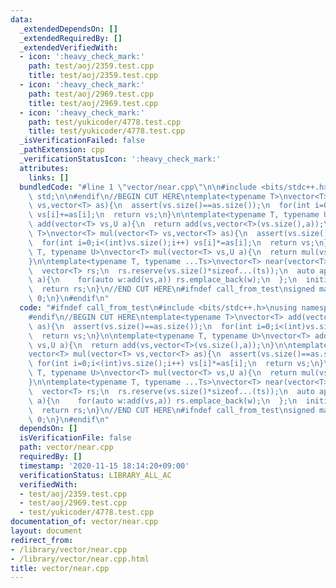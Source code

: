 ```yaml
---
data:
  _extendedDependsOn: []
  _extendedRequiredBy: []
  _extendedVerifiedWith:
  - icon: ':heavy_check_mark:'
    path: test/aoj/2359.test.cpp
    title: test/aoj/2359.test.cpp
  - icon: ':heavy_check_mark:'
    path: test/aoj/2969.test.cpp
    title: test/aoj/2969.test.cpp
  - icon: ':heavy_check_mark:'
    path: test/yukicoder/4778.test.cpp
    title: test/yukicoder/4778.test.cpp
  _isVerificationFailed: false
  _pathExtension: cpp
  _verificationStatusIcon: ':heavy_check_mark:'
  attributes:
    links: []
  bundledCode: "#line 1 \"vector/near.cpp\"\n\n#include <bits/stdc++.h>\nusing namespace\
    \ std;\n\n#endif\n//BEGIN CUT HERE\ntemplate<typename T>\nvector<T> add(vector<T>\
    \ vs,vector<T> as){\n  assert(vs.size()==as.size());\n  for(int i=0;i<(int)vs.size();i++)\
    \ vs[i]+=as[i];\n  return vs;\n}\n\ntemplate<typename T, typename U>\nvector<T>\
    \ add(vector<T> vs,U a){\n  return add(vs,vector<T>(vs.size(),a));\n}\n\ntemplate<typename\
    \ T>\nvector<T> mul(vector<T> vs,vector<T> as){\n  assert(vs.size()==as.size());\n\
    \  for(int i=0;i<(int)vs.size();i++) vs[i]*=as[i];\n  return vs;\n}\n\ntemplate<typename\
    \ T, typename U>\nvector<T> mul(vector<T> vs,U a){\n  return mul(vs,vector<T>(vs.size(),a));\n\
    }\n\ntemplate<typename T, typename ...Ts>\nvector<T> near(vector<T> vs,Ts... ts){\n\
    \  vector<T> rs;\n  rs.reserve(vs.size()*sizeof...(ts));\n  auto append=[&](auto\
    \ a){\n    for(auto w:add(vs,a)) rs.emplace_back(w);\n  };\n  initializer_list<int>{(void(append(ts)),0)...};\n\
    \  return rs;\n}\n//END CUT HERE\n#ifndef call_from_test\nsigned main(){\n  return\
    \ 0;\n}\n#endif\n"
  code: "#ifndef call_from_test\n#include <bits/stdc++.h>\nusing namespace std;\n\n\
    #endif\n//BEGIN CUT HERE\ntemplate<typename T>\nvector<T> add(vector<T> vs,vector<T>\
    \ as){\n  assert(vs.size()==as.size());\n  for(int i=0;i<(int)vs.size();i++) vs[i]+=as[i];\n\
    \  return vs;\n}\n\ntemplate<typename T, typename U>\nvector<T> add(vector<T>\
    \ vs,U a){\n  return add(vs,vector<T>(vs.size(),a));\n}\n\ntemplate<typename T>\n\
    vector<T> mul(vector<T> vs,vector<T> as){\n  assert(vs.size()==as.size());\n \
    \ for(int i=0;i<(int)vs.size();i++) vs[i]*=as[i];\n  return vs;\n}\n\ntemplate<typename\
    \ T, typename U>\nvector<T> mul(vector<T> vs,U a){\n  return mul(vs,vector<T>(vs.size(),a));\n\
    }\n\ntemplate<typename T, typename ...Ts>\nvector<T> near(vector<T> vs,Ts... ts){\n\
    \  vector<T> rs;\n  rs.reserve(vs.size()*sizeof...(ts));\n  auto append=[&](auto\
    \ a){\n    for(auto w:add(vs,a)) rs.emplace_back(w);\n  };\n  initializer_list<int>{(void(append(ts)),0)...};\n\
    \  return rs;\n}\n//END CUT HERE\n#ifndef call_from_test\nsigned main(){\n  return\
    \ 0;\n}\n#endif\n"
  dependsOn: []
  isVerificationFile: false
  path: vector/near.cpp
  requiredBy: []
  timestamp: '2020-11-15 18:14:20+09:00'
  verificationStatus: LIBRARY_ALL_AC
  verifiedWith:
  - test/aoj/2359.test.cpp
  - test/aoj/2969.test.cpp
  - test/yukicoder/4778.test.cpp
documentation_of: vector/near.cpp
layout: document
redirect_from:
- /library/vector/near.cpp
- /library/vector/near.cpp.html
title: vector/near.cpp
---
```

